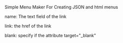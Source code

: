 Simple Menu Maker For Creating JSON and html menus

name: The text field of the link

link: the href of the link

blank: specify if the attribute target="_blank"



